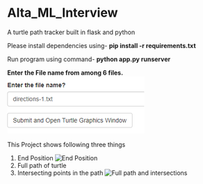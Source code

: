 # Alta_ML_Interview
A turtle path tracker built in flask and python


Please install dependencies using- 
 **pip install -r requirements.txt**


Run program using command-
**python app.py runserver**


**Enter the File name from among 6 files.**
![ Enter File name](https://github.com/onkarkhokhar/Alta_ML_Interview/blob/master/images/Capture.PNG)

This Project shows following three things
1. End Position 
![End Position](https://github.com/onkarkhokhar/Alta_ML_Interview/blob/master/images/Capture1.PNGhttps://github.com/onkarkhokhar/Alta_ML_Interview/blob/master/images/Capture1.PNG)
2. Full path of turtle 
3. Intersecting points in the path 
![Full path and intersections](https://github.com/onkarkhokhar/Alta_ML_Interview/blob/master/images/Capture2.PNG)
